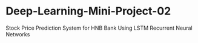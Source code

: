 # Deep-Learning-Mini-Project-02
Stock Price Prediction System for HNB Bank Using  LSTM Recurrent  Neural Networks
